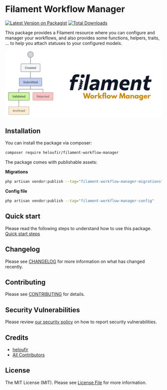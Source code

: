 # Filament Workflow Manager

[![Latest Version on Packagist](https://img.shields.io/packagist/v/heloufir/filament-workflow-manager.svg?style=flat-square)](https://packagist.org/packages/heloufir/filament-workflow-manager)
[![Total Downloads](https://img.shields.io/packagist/dt/heloufir/filament-workflow-manager.svg?style=flat-square)](https://packagist.org/packages/heloufir/filament-workflow-manager)

This package provides a Filament resource where you can configure and manager your workflows, and also provides some functions, helpers, traits, ... to help you attach statuses to your configured models.

![Backups - Filament Demo](filament-workflow-manager-demo.jpg)


## Installation

You can install the package via composer:

```bash
composer require heloufir/filament-workflow-manager
```

The package comes with publishable assets:

**Migrations**
```bash
php artisan vendor:publish --tag="filament-workflow-manager-migrations"
```

**Config file**
```bash
php artisan vendor:publish --tag="filament-workflow-manager-config"
```

## Quick start
Please read the following steps to understand how to use this package.
[Quick start steps](QUICKSTART.md)

## Changelog

Please see [CHANGELOG](CHANGELOG.md) for more information on what has changed recently.

## Contributing

Please see [CONTRIBUTING](.github/CONTRIBUTING.md) for details.

## Security Vulnerabilities

Please review [our security policy](https://github.com/heloufir/filament-workflow-manager/security/policy) on how to report security vulnerabilities.

## Credits

- [heloufir](https://github.com/heloufir)
- [All Contributors](https://github.com/heloufir/filament-workflow-manager/graphs/contributors)

## License

The MIT License (MIT). Please see [License File](LICENSE.md) for more information.
